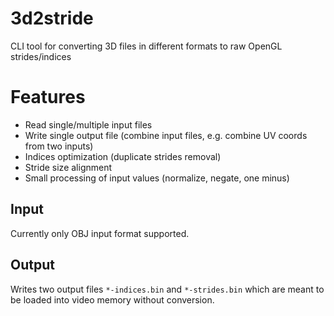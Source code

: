 # 3d2stride
CLI tool for converting 3D files in different formats to raw OpenGL strides/indices

# Features
- Read single/multiple input files
- Write single output file (combine input files, e.g. combine UV coords from two inputs)
- Indices optimization (duplicate strides removal)
- Stride size alignment
- Small processing of input values (normalize, negate, one minus)

## Input
Currently only OBJ input format supported.

## Output
Writes two output files `*-indices.bin` and `*-strides.bin` which are meant to be loaded into video memory without conversion.